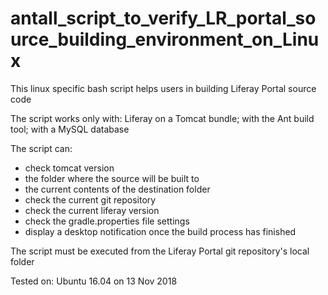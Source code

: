 # antall_script_to_verify_LR_portal_source_building_environment_on_Linux

This linux specific bash script helps users in building Liferay Portal source code

The script works only with: Liferay on a Tomcat bundle; with the Ant build tool; with a MySQL database

The script can:
- check tomcat version 
- the folder where the source will be built to
- the current contents of the destination folder
- check the current git repository 
- check the current liferay version
- check the gradle.properties file settings
- display a desktop notification once the build process has finished

The script must be executed from the Liferay Portal git repository's local folder

Tested on: Ubuntu 16.04 on 13 Nov 2018
